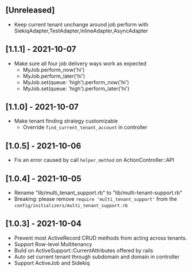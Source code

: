 ## [Unreleased]

- Keep current tenant unchange around job perform with SiekiqAdapter,TestAdapter,InlineAdapter,AsyncAdapter

## [1.1.1] - 2021-10-07

- Make sure all four job delivery ways work as expected
  - MyJob.perform_now('hi')
  - MyJob.perform_later('hi')
  - MyJob.set(queue: 'high').perform_now('hi')
  - MyJob.set(queue: 'high').perform_later('hi')

## [1.1.0] - 2021-10-07

- Make tenant finding strategy customizable
  - Override `find_current_tenant_account` in controller

## [1.0.5] - 2021-10-06

- Fix an error caused by call `helper_method` on ActionController::API

## [1.0.4] - 2021-10-05

- Rename "lib/multi_tenant_support.rb" to "lib/multi-tenant-support.rb"
- Breaking: please remove `require 'multi_tenant_support'` from the `config/initializers/multi_tenant_support.rb`

## [1.0.3] - 2021-10-04

- Prevent most ActiveRecord CRUD methods from acting across tenants.
- Support Row-level Multitenancy
- Build on ActiveSupport::CurrentAttributes offered by rails
- Auto set current tenant through subdomain and domain in controller
- Support ActiveJob and Sidekiq
